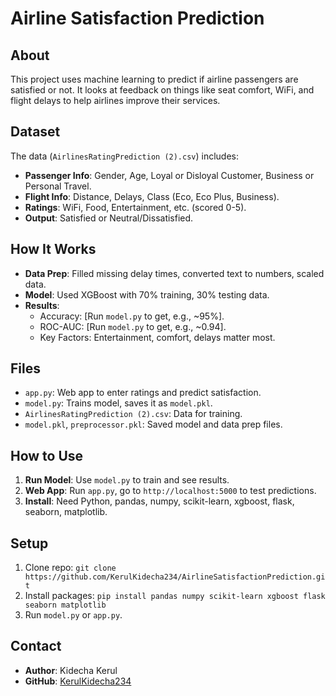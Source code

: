 # Airline Satisfaction Prediction

## About
This project uses machine learning to predict if airline passengers are satisfied or not. It looks at feedback on things like seat comfort, WiFi, and flight delays to help airlines improve their services.

## Dataset
The data (`AirlinesRatingPrediction (2).csv`) includes:
- **Passenger Info**: Gender, Age, Loyal or Disloyal Customer, Business or Personal Travel.
- **Flight Info**: Distance, Delays, Class (Eco, Eco Plus, Business).
- **Ratings**: WiFi, Food, Entertainment, etc. (scored 0-5).
- **Output**: Satisfied or Neutral/Dissatisfied.

## How It Works
- **Data Prep**: Filled missing delay times, converted text to numbers, scaled data.
- **Model**: Used XGBoost with 70% training, 30% testing data.
- **Results**: 
  - Accuracy: [Run `model.py` to get, e.g., ~95%].
  - ROC-AUC: [Run `model.py` to get, e.g., ~0.94].
  - Key Factors: Entertainment, comfort, delays matter most.

## Files
- `app.py`: Web app to enter ratings and predict satisfaction.
- `model.py`: Trains model, saves it as `model.pkl`.
- `AirlinesRatingPrediction (2).csv`: Data for training.
- `model.pkl`, `preprocessor.pkl`: Saved model and data prep files.

## How to Use
1. **Run Model**: Use `model.py` to train and see results.
2. **Web App**: Run `app.py`, go to `http://localhost:5000` to test predictions.
3. **Install**: Need Python, pandas, numpy, scikit-learn, xgboost, flask, seaborn, matplotlib.

## Setup
1. Clone repo: `git clone https://github.com/KerulKidecha234/AirlineSatisfactionPrediction.git`
2. Install packages: `pip install pandas numpy scikit-learn xgboost flask seaborn matplotlib`
3. Run `model.py` or `app.py`.

## Contact
- **Author**: Kidecha Kerul
- **GitHub**: [KerulKidecha234](https://github.com/KerulKidecha234)